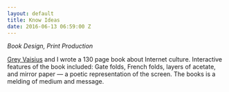 ```yaml
---
layout: default
title: Know Ideas
date: 2016-06-13 06:59:00 Z
---
```


*Book Design, Print Production*

[Grey Vaisius](http://greyvy.com/) and I wrote a 130 page book about Internet culture. Interactive features of the book included: Gate folds, French folds, layers of acetate, and mirror paper — a poetic representation of the screen. The books is a melding of medium and message.